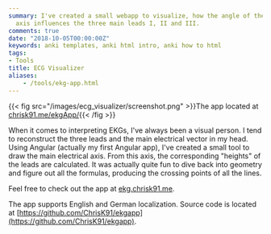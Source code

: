 ```yaml
---
summary: I've created a small webapp to visualize, how the angle of the main electrical
  axis influences the three main leads I, II and III.
comments: true
date: "2018-10-05T00:00:00Z"
keywords: anki templates, anki html intro, anki how to html
tags:
- Tools
title: ECG Visualizer
aliases:
    - /tools/ekg-app.html
---
```


{{< fig src="/images/ecg_visualizer/screenshot.png" >}}The app located at <a href="https://chrisk91.me/ekgApp/">chrisk91.me/ekgApp/</a>{{< /fig >}}

When it comes to interpreting EKGs, I've always been a visual person. I tend to reconstruct the three leads and the main electrical vector in my head. Using Angular (actually my first Angular app), I've created a small tool to draw the main electrical axis. From this axis, the corresponding "heights" of the leads are calculated. It was actually quite fun to dive back into geometry and figure out all the formulas, producing the crossing points of all the lines.

Feel free to check out the app at [ekg.chrisk91.me](http://ekg.chrisk91.me).

The app supports English and German localization. Source code is located at [https://github.com/ChrisK91/ekgapp](https://github.com/ChrisK91/ekgapp).